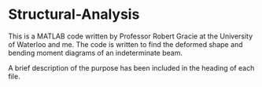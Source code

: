# Structural-Analysis

This is a MATLAB code written by Professor Robert Gracie at the University of Waterloo and me. The code is written to find the deformed shape and bending moment diagrams of an indeterminate beam. 

A brief description of the purpose has been included in the heading of each file.

